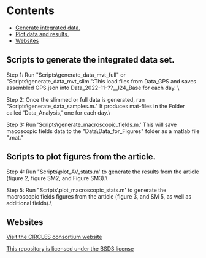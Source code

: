 # Contents
- [Generate integrated data.](#tag1)
- [Plot data and results.](#tag2)
- [Websites](#tag3)



## Scripts to generate the integrated data set.
Step 1: Run "Scripts\generate_data_mvt_full" or "Scripts\generate_data_mvt_slim.":This load files from Data_GPS and saves assembled GPS.json into Data_2022-11-??__I24_Base for each day. \

Step 2: Once the slimmed or full data is generated, run "Scripts\generate_data_samples.m." It produces mat-files in the Folder called 'Data_Analysis,' one for each day.\

Step 3: Run 'Scripts\generate_macroscopic_fields.m.' This will save macoscopic fields data to the "Data\Data_for_Figures" folder as a matlab file ".mat."


## Scripts to plot figures from the article.
Step 4: Run "Scripts\plot_AV_stats.m' to generate the results from the article (figure 2, figure SM2, and Figure SM3).\

Step 5: Run "Scripts\plot_macroscopic_stats.m' to generate the macroscopic fields figures from the article (figure 3, and SM 5, as well as additional fields).\

## Websites
[Visit the CIRCLES consortium website](https://circles-consortium.github.io/)

[This repository is licensed under the BSD3 license](https://opensource.org/license/bsd-3-clause)
